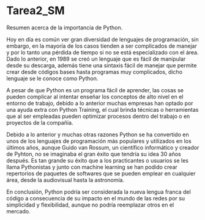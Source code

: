 # Tarea2_SM
Resumen acerca de la importancia de Python.

Hoy en día es común ver gran diversidad de lenguajes de programación, sin embargo, en la mayoría de los casos tienden a ser complicados de manejar y por lo tanto una pérdida de tiempo si no se está especializado con el área. Dado lo anterior, en 1989 se creó un lenguaje que es fácil de manipular desde su descarga, además tiene una sintaxis fácil de manejar que permite crear desde códigos bases hasta programas muy complicados, dicho lenguaje se le conoce como Python. 

A pesar de que Python es un programa fácil de aprender, las cosas se pueden complicar al intentar enseñar los conceptos de alto nivel en el entorno de trabajo, debido a lo anterior muchas empresas han optado por una ayuda extra con Python Training, el cual brinda técnicas o herramientas que al ser empleadas pueden optimizar procesos dentro del trabajo o en proyectos de la compañía.

Debido a lo anterior y muchas otras razones Python se ha convertido en unos de los lenguajes de programación más populares y utilizados en los últimos años, aunque Guido van Rossum, un científico informático y creador de Pyhton, no se imaginaba el gran éxito que tendría su idea 30 años después. Es tan grande su éxito que a los practicantes o usuarios se les llama Pythonistas y junto con machine learning se han podido crear repertorios de paquetes de softwares que se pueden emplear en cualquier área, desde la audiovisual hasta la astronomía. 

En conclusión, Python podría ser considerada la nueva lengua franca del código a consecuencia de su impacto en el mundo de las redes por su simplicidad y flexibilidad, aunque no podría reemplazar otros en el mercado. 
